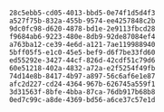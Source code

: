 
                28c5ebb5-cd05-4013-bbd5-0e74f1d5d4f3
                a527f75b-832a-455b-9574-ee4257848c2b
                9dc0fc98-d620-4878-bd1e-2e9113fbcd28
                f9684ab6-9223-480e-8db9-92de87084ef4
                a763ba12-ce39-4e6d-a121-7ae119988940
                5bff05f5-e1c0-45e5-bef9-d6f7be33fd60
                ed55292e-3427-44cf-826d-42cdf51c79d6
                60e51218-402a-4832-a72a-e2f5254f49fb
                74d14e8b-8417-4b97-a897-56c6af6e1e87
                afc2d227-cd24-4364-967b-626745a559f1
                3d31563f-8bfe-4bba-87ca-76db917b68b8
                0ed7c99c-a8de-4369-bd56-a6ce37c57e1d
                